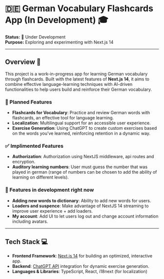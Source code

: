 # 🇩🇪 German Vocabulary Flashcards App (In Development) 🎓

**Status:** 🚧 Under Development  
**Purpose:** Exploring and experimenting with Next.js 14  

---

## Overview 📘

This project is a work-in-progress app for learning German vocabulary through flashcards. Built with the latest features of **Next.js 14**, it aims to combine effective language-learning techniques with AI-driven functionalities to help users build and reinforce their German vocabulary.

### 🌟 Planned Features

- **Flashcards for Vocabulary**: Practice and review German words with flashcards, an effective tool for language learning.
- **Localization**: Multilingual support for an accessible user experience.
- **Exercise Generation**: Using ChatGPT to create custom exercises based on the words you’ve learned, reinforcing retention in a dynamic way.

### ✅ Implimented Features

- **Authorization**: Authorization using NextJS middleware, api routes and encryption.
- **Auditory learning numbers**: User must guess the number that was played in german (range of numbers can be chosen to add the ability of learning on different levels).

### 🚧 Features in development right now 

- **Adding new words to dictionary**: Ability to add new words for users.
- **Loaders and suspence**: Make advantage of NextJS 14 streaming to improve user experience + add loaders.
- **My account**: Add UI to let users log out and change account information including avatars.

---

## Tech Stack 💻

- **Frontend Framework**: [Next.js 14](https://nextjs.org/) for building an optimized, interactive app.
- **Backend**: [ChatGPT API](https://openai.com/) integration for dynamic exercise generation.
- **Languages & Libraries**: TypeScript, React, i18next (for localization)
